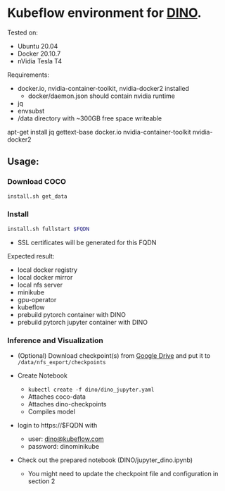 # Kubeflow environment for [DINO](https://github.com/IDEA-Research/DINO).

Tested on:
- Ubuntu 20.04
- Docker 20.10.7
- nVidia Tesla T4

Requirements:
- docker.io, nvidia-container-toolkit, nvidia-docker2  installed
    - docker/daemon.json should contain nvidia runtime 
- jq
- envsubst
- /data directory with ~300GB free space writeable

apt-get install jq gettext-base docker.io nvidia-container-toolkit nvidia-docker2

## Usage:
### Download COCO 
```sh
install.sh get_data
```
### Install
```sh
install.sh fullstart $FQDN
```
- SSL certificates will be generated for this FQDN

Expected result:
- local docker registry
- local docker mirror
- local nfs server
- minikube
- gpu-operator
- kubeflow
- prebuild pytorch container with DINO
- prebuild pytorch jupyter container with DINO

### Inference and Visualization
- (Optional) Download checkpoint(s) from [Google Drive](https://drive.google.com/drive/folders/1qD5m1NmK0kjE5hh-G17XUX751WsEG-h_) and put it to ``` /data/nfs_export/checkpoints ```

- Create Notebook
    - ``` kubectl create -f dino/dino_jupyter.yaml ```
    - Attaches coco-data
    - Attaches dino-checkpoints
    - Compiles model
- login to https://$FQDN with 
    - user: dino@kubeflow.com
    - password: dinominikube
- Check out the prepared notebook (DINO/jupyter_dino.ipynb)
    - You might need to update the checkpoint file and configuration in section 2 